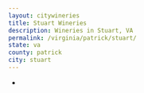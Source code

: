 ```yaml
---
layout: citywineries
title: Stuart Wineries
description: Wineries in Stuart, VA
permalink: /virginia/patrick/stuart/
state: va
county: patrick
city: stuart
---
```

-
